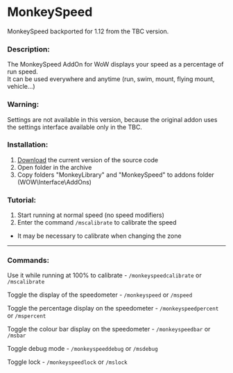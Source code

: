 # MonkeySpeed
MonkeySpeed backported for 1.12 from the TBC version.

### Description:
The MonkeySpeed AddOn for WoW displays your speed as a percentage of run speed.<br>
It can be used everywhere and anytime (run, swim, mount, flying mount, vehicle...)

### Warning:
Settings are not available in this version, because the original addon uses the settings interface available only in the TBC.

### Installation:
1. [Download](https://github.com/GoodOldWoW/MonkeySpeed/archive/refs/heads/main.zip) the current version of the source code
2. Open folder in the archive
3. Copy folders "MonkeyLibrary" and "MonkeySpeed" to addons folder (WOW\Interface\AddOns\)

### Tutorial:
1. Start running at normal speed (no speed modifiers)
2. Enter the command `/mscalibrate` to calibrate the speed
- It may be necessary to calibrate when changing the zone

---

### Commands:
Use it while running at 100% to calibrate - `/monkeyspeedcalibrate` or `/mscalibrate`

Toggle the display of the speedometer - `/monkeyspeed` or `/mspeed`

Toggle the percentage display on the speedometer - `/monkeyspeedpercent` or `/mspercent`

Toggle the colour bar display on the speedometer - `/monkeyspeedbar` or `/msbar`

Toggle debug mode - `/monkeyspeeddebug` or `/msdebug`

Toggle lock - `/monkeyspeedlock` or `/mslock`
